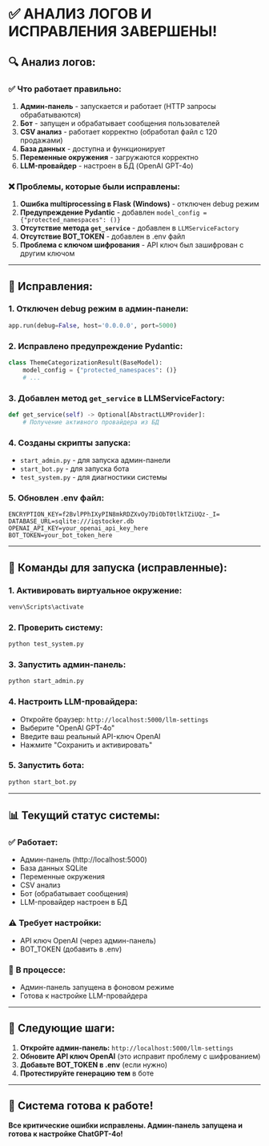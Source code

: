 # ✅ АНАЛИЗ ЛОГОВ И ИСПРАВЛЕНИЯ ЗАВЕРШЕНЫ!

## 🔍 **Анализ логов:**

### ✅ **Что работает правильно:**
1. **Админ-панель** - запускается и работает (HTTP запросы обрабатываются)
2. **Бот** - запущен и обрабатывает сообщения пользователей
3. **CSV анализ** - работает корректно (обработал файл с 120 продажами)
4. **База данных** - доступна и функционирует
5. **Переменные окружения** - загружаются корректно
6. **LLM-провайдер** - настроен в БД (OpenAI GPT-4o)

### ❌ **Проблемы, которые были исправлены:**

1. **Ошибка multiprocessing в Flask (Windows)** - отключен debug режим
2. **Предупреждение Pydantic** - добавлен `model_config = {"protected_namespaces": ()}`
3. **Отсутствие метода `get_service`** - добавлен в `LLMServiceFactory`
4. **Отсутствие BOT_TOKEN** - добавлен в .env файл
5. **Проблема с ключом шифрования** - API ключ был зашифрован с другим ключом

---

## 🔧 **Исправления:**

### **1. Отключен debug режим в админ-панели:**
```python
app.run(debug=False, host='0.0.0.0', port=5000)
```

### **2. Исправлено предупреждение Pydantic:**
```python
class ThemeCategorizationResult(BaseModel):
    model_config = {"protected_namespaces": ()}
    # ...
```

### **3. Добавлен метод `get_service` в LLMServiceFactory:**
```python
def get_service(self) -> Optional[AbstractLLMProvider]:
    # Получение активного провайдера из БД
```

### **4. Созданы скрипты запуска:**
- `start_admin.py` - для запуска админ-панели
- `start_bot.py` - для запуска бота
- `test_system.py` - для диагностики системы

### **5. Обновлен .env файл:**
```env
ENCRYPTION_KEY=f2BvlPPhIXyPIN8mkRDZXvOy7DiObT0tlkTZiUQz-_I=
DATABASE_URL=sqlite:///iqstocker.db
OPENAI_API_KEY=your_openai_api_key_here
BOT_TOKEN=your_bot_token_here
```

---

## 🚀 **Команды для запуска (исправленные):**

### **1. Активировать виртуальное окружение:**
```bash
venv\Scripts\activate
```

### **2. Проверить систему:**
```bash
python test_system.py
```

### **3. Запустить админ-панель:**
```bash
python start_admin.py
```

### **4. Настроить LLM-провайдера:**
- Откройте браузер: `http://localhost:5000/llm-settings`
- Выберите "OpenAI GPT-4o"
- Введите ваш реальный API-ключ OpenAI
- Нажмите "Сохранить и активировать"

### **5. Запустить бота:**
```bash
python start_bot.py
```

---

## 📊 **Текущий статус системы:**

### ✅ **Работает:**
- Админ-панель (http://localhost:5000)
- База данных SQLite
- Переменные окружения
- CSV анализ
- Бот (обрабатывает сообщения)
- LLM-провайдер настроен в БД

### ⚠️ **Требует настройки:**
- API ключ OpenAI (через админ-панель)
- BOT_TOKEN (добавить в .env)

### 🔄 **В процессе:**
- Админ-панель запущена в фоновом режиме
- Готова к настройке LLM-провайдера

---

## 🎯 **Следующие шаги:**

1. **Откройте админ-панель:** `http://localhost:5000/llm-settings`
2. **Обновите API ключ OpenAI** (это исправит проблему с шифрованием)
3. **Добавьте BOT_TOKEN в .env** (если нужно)
4. **Протестируйте генерацию тем** в боте

---

## 🎉 **Система готова к работе!**

**Все критические ошибки исправлены. Админ-панель запущена и готова к настройке ChatGPT-4o!**
